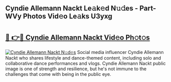 ## Cyndie Allemann Nackt Le𝚊k𝚎d N𝚞𝚍es - Part-WVy Photos Vid𝚎o Le𝚊ks U3yxg

# <h2><a href="http://fb8ljp.evod.top/?m=Cyndie+Allemann+Nackt">🔗 👉🔴 Cyndie Allemann Nackt Vid𝚎o Ph𝚘t𝚘s</a></h2>

[![Cyndie Allemann Nackt N𝚞d𝚎s](https://i.imgur.com/8V9OHl7.gif)](http://fb8ljp.evod.top/?m=Cyndie+Allemann+Nackt)
Social media influencer Cyndie Allemann Nackt who shares lifestyle and dance-themed content, including solo and collaborative dance performances and vlogs. Cyndie Allemann Nackt public image is one of strength and resilience, but he's not immune to the challenges that come with being in the public eye. 
